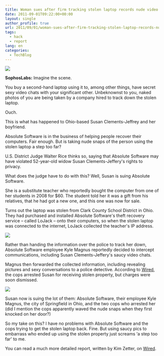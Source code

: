 ```yaml
---
title: Woman sues after firm tracking stolen laptop records nude video chats
date: 2011-09-01T09:22:00+00:00
layout: single
author_profile: true
url: 2011/09/01/woman-sues-after-firm-tracking-stolen-laptop-records-nude-video-chats/
tags:
  - hack
  - report
lang: en
categories: 
  - TechBlog
---
```

[![](http://1.bp.blogspot.com/-b0lc6wid4Eg/Tl9Fvkh33YI/AAAAAAAAEAo/Z2znkCpjGA0/s1600/late-night-webcam-170.jpg)](http://1.bp.blogspot.com/-b0lc6wid4Eg/Tl9Fvkh33YI/AAAAAAAAEAo/Z2znkCpjGA0/s1600/late-night-webcam-170.jpg)

  
**SophosLabs:** Imagine the scene.

You buy a second-hand laptop using it to, among other things, have secret sexy video chats with your significant other. Unbeknownst to you, naked photos of you are being taken by a company hired to track down the stolen laptop.

Ouch.

This is what has happened to Ohio-based Susan Clements-Jeffrey and her boyfriend.

Absolute Software is in the business of helping people recover their computers. Fair enough. But is taking nude snaps of the person using the stolen laptop a step too far?

U.S. District Judge Walter Rice thinks so, saying that Absolute Software may have violated 52-year-old widow Susan Clements-Jeffery's rights to privacy.

What does the judge have to do with this? Well, Susan is suing Absolute Software.

She is a substitute teacher who reportedly bought the computer from one of her students in 2008 for $60. The student told her it was a gift from his relatives, that he had got a new one, and this one was now for sale.

Turns out the laptop was stolen from Clark County School District in Ohio. They had purchased and installed Absolute Software's theft recovery service – called LoJack – onto their computers, so when the stolen laptop was connected to the internet, LoJack collected the teacher's IP address.

[![](http://4.bp.blogspot.com/-KjvFnMz9vCw/Tl9FjRB5wgI/AAAAAAAAEAk/91OfdAZuII8/s320/lojack_ad.jpg)](http://4.bp.blogspot.com/-KjvFnMz9vCw/Tl9FjRB5wgI/AAAAAAAAEAk/91OfdAZuII8/s1600/lojack_ad.jpg)

  
Rather than handing the information over the police to track her down, Absolute Software employee Kyle Magnus reportedly decided to intercept communications, including Susan Clements-Jeffery's saucy video chats.

Magnus then forwarded the collected information, including revealing pictures and sexy conversations to a police detective. According to [Wired](http://www.wired.com/threatlevel/2011/08/absolute-sued-for-spying/), the cops arrested Susan for receiving stolen property, but charges were soon dismissed.

[![](http://3.bp.blogspot.com/-0oj8Clep6Wk/Tl9F34-BHvI/AAAAAAAAEAs/yTPM6H0f2Ig/s1600/lying-down-170.jpg)](http://3.bp.blogspot.com/-0oj8Clep6Wk/Tl9F34-BHvI/AAAAAAAAEAs/yTPM6H0f2Ig/s1600/lying-down-170.jpg)

Susan now is suing the lot of them: Absolute Software, their employee Kyle Magnus, the city of Springfield in Ohio, and the two cops who arrested her (did I mention the cops apparently waved the nude snaps when they first knocked on her door?)

So my take on this? I have no problems with Absolute Software and the cops trying to get the stolen laptop back. Fine. But using saucy pics to embarrass who ended up using the stolen property just screams ‘a step too far' to me.

You can read a much more detailed report, written by Kim Zetter, on [Wired](http://www.wired.com/threatlevel/2011/08/absolute-sued-for-spying/).